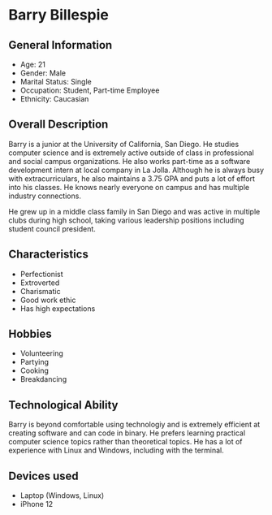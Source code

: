 # Barry Billespie
## General Information
- Age: 21
- Gender: Male
- Marital Status: Single
- Occupation: Student, Part-time Employee
- Ethnicity: Caucasian

## Overall Description
Barry is a junior at the University of California, San Diego. He studies computer science and is extremely active outside of class in professional and social campus organizations. He also works part-time as a software development intern at local company in La Jolla. Although he is always busy with extracurriculars, he also maintains a 3.75 GPA and puts a lot of effort into his classes. He knows nearly everyone on campus and has multiple industry connections. 

He grew up in a middle class family in San Diego and was active in multiple clubs during high school, taking various leadership positions including student council president.

## Characteristics
- Perfectionist
- Extroverted
- Charismatic
- Good work ethic
- Has high expectations

## Hobbies
- Volunteering
- Partying
- Cooking
- Breakdancing

## Technological Ability
Barry is beyond comfortable using technologiy and is extremely efficient at creating software and can code in binary. He prefers learning practical computer science topics rather than theoretical topics. He has a lot of experience with Linux and Windows, including with the terminal.

## Devices used
- Laptop (Windows, Linux)
- iPhone 12
